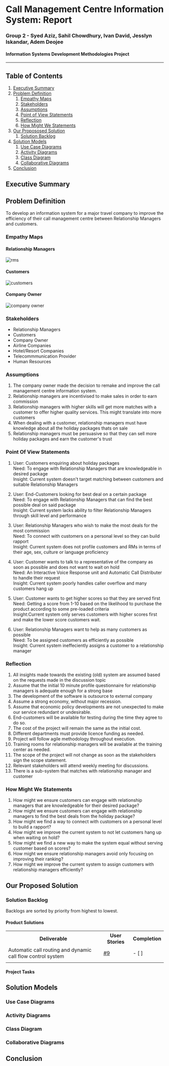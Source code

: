 # Call Management Centre Information System: Report
### Group 2 - Syed Aziz, Sahil Chowdhury, Ivan David, Jesslyn Iskandar, Adem Deojee
#### Information Systems Development Methodologies Project
---
## Table of Contents 

1. [Executive Summary](#executive-summary)
2. [Problem Definition](#problem-definition)
    1. [Empathy Maps](#empathy-maps)
    2. [Stakeholders](#stakeholders)
    3. [Assumptions](#assumptions)
    4. [Point of View Statements](#point-of-view-statements)
    5. [Reflection](#reflection)
    6. [How Might We Statements](#how-might-we-statements)
3. [Our Propososed Solution](#our-proposed-solution)
    1. [Solution Backlog](#solution-backlog)
4. [Solution Models](#solution-models)
    1. [Use Case Diagrams](#use-case-diagrams)
    2. [Activity Diagrams](#activity-diagrams)
    3. [Class Diagram](#class-diagram)
    4. [Collaborative Diagrams](#collaborative-diagrams)
5. [Conclusion](#conclusion)
<a name="Executive Summary"/>
<a name="Problem Definition"/>
<a name="Empathy Maps"/>
<a name="Stakeholders"/>
<a name="Assumptions"/>
<a name="Point of View Statements"/>
<a name="Reflection"/>
<a name="How Might We Statements"/>
<a name="Our Proposed Solution"/>
<a name="Solution Backlog"/>
<a name="Solution Models"/>
<a name="Use Case Diagrams"/>
<a name="Activity Diagrams"/>
<a name="Class Diagram"/>
<a name="Collaborative Diagrams"/>
<a name="Conclusion"/>

## Executive Summary

## Problem Definition

To develop an information system for a major travel company to improve the efficiency of their call management centre between  Relationship Managers and customers.

### Empathy Maps
#### Relationship Managers
![rms](https://github.com/13078326j/jesslyn-/blob/master/Empathy%20Map%20Relationship%20Managers.png "Relationship Managers")
#### Customers
![customers](https://github.com/13078326j/jesslyn-/blob/master/Empathy%20Map%20-%20Customer.png "Customers")
#### Company Owner
![company owner](https://github.com/13078326j/jesslyn-/blob/master/Company%20Owner.png "Company Owner")

### Stakeholders
* Relationship Managers
* Customers
* Company Owner
* Airline Companies
* Hotel/Resort Companies
* Telecommmunication Provider
* Human Resources
### Assumptions
1. The company owner made the decision to remake and improve the call management centre information system.
2. Relationship managers are incentivised to make sales in order to earn commission
4. Relationship managers with higher skills will get more matches with a customer to offer higher quality services. This might translate into more customers
5. When dealing with a customer, relationship managers must have knowledge about all the holiday packages thats on sale
6. Relationship managers must be persuasive so that they can sell more holiday packages and earn the customer's trust
### Point Of View Statements
1. User: Customers enquiring about holiday packages   
   Need: To engage with Relationship Managers that are knowledgeable in desired package  
   Insight: Current system doesn't target matching between customers and suitable Relationship Managers  
   
2. User: End-Customers looking for best deal on a certain package  
   Need: To engage with Relationship Managers that can find the best possible deal on said package  
   Insight: Current system lacks ability to filter Relationship Managers through skill level and performance  
  
3. User: Relationship Managers who wish to make the most deals for the most commission\
   Need: To connect with customers on a personal level so they can build rapport\
   Insight: Current system does not profile customers and RMs in terms of their age, sex, culture or language proficiency

4. User: Customer wants to talk to a representative of the company as soon as possible and does not want to wait on hold\
   Need: An Interactive Voice Response unit and Automatic Call Distributer to handle their request\
   Insight: Current system poorly handles caller overflow and many customers hang up

5. User: Customer wants to get higher scores so that they are served first\
   Need: Getting a score from 1-10 based on the likelihood to purchase the product according to some pre-loaded criteria\
   Insight:Current system only serves customers with higher scores first and make the lower score customers wait.
   
6. User: Relationship Managers want to help as many customers as possible                   
   Need: To be assigned customers as efficiently as possible                           
   Insight: Current system ineffeciently assigns a customer to a relationship manager

### Reflection
1. All insights made towards the existing (old) system are assumed based on the requests made in the discussion topic
2. Assume that the initial 10 minute profile questionnaire for relationship managers is adequate enough for a strong base 
3. The development of the software is outsource to external company
4. Assume a strong economy, without major recession.
5. Assume that economic policy developments are not unexpected to make our service redundant or undesirable.
6. End-customers will be available for testing during the time they agree to do so.
7. The cost of the project will remain the same as the initial cost.
8. Different departments must provide licence funding as needed.
9. Project will follow agile methodology throughout execution.
10. Training rooms for relationship managers will be available at the training center as needed.
11. The scope of the project will not change as soon as the stakeholders sign the scope statement.
12. Relevant stakeholders will attend weekly meeting for discussions.
13. There is a sub-system that matches with relationship manager and customer


### How Might We Statements
1. How might we ensure customers can engage with relationship managers that are knowledgeable for their desired package?  
2. How might we ensure customers can engage with relationship managers to find the best deals from the holiday package?
3. How might we find a way to connect with customers on a personal level to build a rapport?
4. How might we improve the current system to not let customers hang up when waiting on hold?
5. How might we find a new way to make the system equal without serving customer based on scores?
6. How might we ensure relationship managers avoid only focusing on improving their ranking?
7. How might we improve the current system to assign customers with relationship managers efficiently?

## Our Proposed Solution

### Solution Backlog
Backlogs are sorted by priority from highest to lowest.
#### Product Solutions 
<table>
  <tboddy>
    <tr>
      <th>Deliverable</th>
      <th>User Stories</th>
      <th>Completion</th>
    </tr>
    <tr>
      <td>Automatic call routing and dynamic call flow control system</td>
      <td><a href="https://github.com/13078326j/Tut12-Group2/issues/9">#9</a></td>
      <td>- [ ]</td>
    </tr>
    <tr>
      <td></td>
    </tr>
  </tbody>
</table>

#### Project Tasks


## Solution Models

### Use Case Diagrams

### Activity Diagrams

### Class Diagram

### Collaborative Diagrams

## Conclusion

